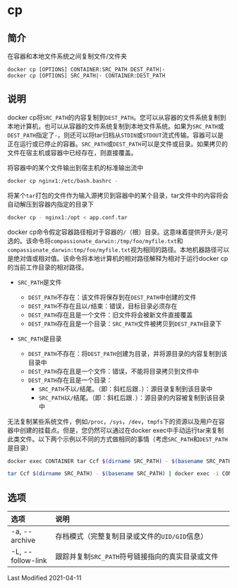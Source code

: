# cp

## 简介

在容器和本地文件系统之间复制文件/文件夹

```
docker cp [OPTIONS] CONTAINER:SRC_PATH DEST_PATH|-
docker cp [OPTIONS] SRC_PATH|- CONTAINER:DEST_PATH
```

## 说明

docker cp将`SRC_PATH`的内容复制到`DEST_PATH`。您可以从容器的文件系统复制到本地计算机，也可以从容器的文件系统复制到本地文件系统。如果为`SRC_PATH`或`DEST_PATH`指定了`-`，则还可以将tar归档从`STDIN`或`STDOUT`流式传输。容器可以是正在运行或已停止的容器。`SRC_PATH`或`DEST_PATH`可以是文件或目录。如果拷贝的文件在宿主机或容器中已经存在，则直接覆盖。

将容器中的某个文件输出到宿主机的标准输出流中

```bash
docker cp nginx1:/etc/bash.bashrc -
```

将某个`tar`打包的文件作为输入源拷贝到容器中的某个目录，tar文件中的内容将会自动解压到容器内指定的目录下

```bash
docker cp - nginx1:/opt < app.conf.tar
```

docker cp命令假定容器路径相对于容器的`/`（根）目录。这意味着提供开头`/`是可选的。该命令将`compassionate_darwin:/tmp/foo/myfile.txt`和`compassionate_darwin:tmp/foo/myfile.txt`视为相同的路径。本地机器路径可以是绝对值或相对值。该命令将本地计算机的相对路径解释为相对于运行docker cp的当前工作目录的相对路径。

- `SRC_PATH`是文件
  - `DEST_PATH`不存在：该文件将保存到在`DEST_PATH`中创建的文件
  - `DEST_PATH`不存在且以`/`结束：错误，目标目录必须存在
  - `DEST_PATH`存在且是一个文件：旧文件将会被新文件直接覆盖
  - `DEST_PATH`存在且是一个目录：`SRC_PATH`文件被拷贝到`DEST_PATH`目录下

- `SRC_PATH`是目录
  - `DEST_PATH`不存在：将`DEST_PATH`创建为目录，并将源目录的内容复制到该目录中
  - `DEST_PATH`存在且是一个文件：错误，不能将目录拷贝到文件中
  - `DEST_PATH`存在且是一个目录：
    - `SRC_PATH`不以`/`结尾。（即：斜杠后跟`.`）：源目录复制到该目录中
    - `SRC_PATH`以`/`结尾。（即：斜杠后跟`.`）：源目录的内容被复制到该目录中

无法复制某些系统文件，例如`/proc`，`/sys`，`/dev`，`tmpfs`下的资源以及用户在容器中创建的挂载点。但是，您仍然可以通过在docker exec中手动运行tar来复制此类文件。以下两个示例以不同的方式做相同的事情（考虑`SRC_PATH`和`DEST_PATH`是目录）

```bash
docker exec CONTAINER tar Ccf $(dirname SRC_PATH) - $(basename SRC_PATH) | tar Cxf DEST_PATH -
```
```bash
tar Ccf $(dirname SRC_PATH) - $(basename SRC_PATH) | docker exec -i CONTAINER tar Cxf DEST_PATH -
```

## 选项

<style>
table th:first-of-type {
    width: 20%;
}
</style>

选项 | 说明
:- | :-
-a, --archive  | 存档模式（完整复制目录或文件的`UID/GID`信息）
-L, --follow-link | 跟踪并复制`SRC_PATH`符号链接指向的真实目录或文件

Last Modified 2021-04-11